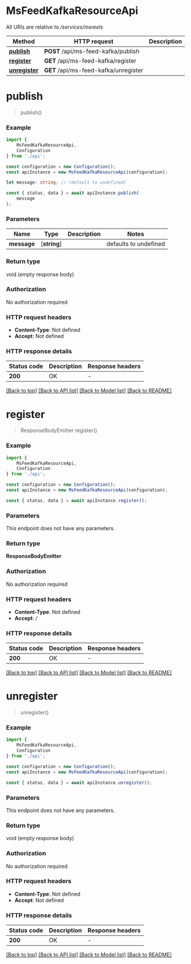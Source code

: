 # MsFeedKafkaResourceApi

All URIs are relative to */services/msreels*

|Method | HTTP request | Description|
|------------- | ------------- | -------------|
|[**publish**](#publish) | **POST** /api/ms-feed-kafka/publish | |
|[**register**](#register) | **GET** /api/ms-feed-kafka/register | |
|[**unregister**](#unregister) | **GET** /api/ms-feed-kafka/unregister | |

# **publish**
> publish()


### Example

```typescript
import {
    MsFeedKafkaResourceApi,
    Configuration
} from './api';

const configuration = new Configuration();
const apiInstance = new MsFeedKafkaResourceApi(configuration);

let message: string; // (default to undefined)

const { status, data } = await apiInstance.publish(
    message
);
```

### Parameters

|Name | Type | Description  | Notes|
|------------- | ------------- | ------------- | -------------|
| **message** | [**string**] |  | defaults to undefined|


### Return type

void (empty response body)

### Authorization

No authorization required

### HTTP request headers

 - **Content-Type**: Not defined
 - **Accept**: Not defined


### HTTP response details
| Status code | Description | Response headers |
|-------------|-------------|------------------|
|**200** | OK |  -  |

[[Back to top]](#) [[Back to API list]](../README.md#documentation-for-api-endpoints) [[Back to Model list]](../README.md#documentation-for-models) [[Back to README]](../README.md)

# **register**
> ResponseBodyEmitter register()


### Example

```typescript
import {
    MsFeedKafkaResourceApi,
    Configuration
} from './api';

const configuration = new Configuration();
const apiInstance = new MsFeedKafkaResourceApi(configuration);

const { status, data } = await apiInstance.register();
```

### Parameters
This endpoint does not have any parameters.


### Return type

**ResponseBodyEmitter**

### Authorization

No authorization required

### HTTP request headers

 - **Content-Type**: Not defined
 - **Accept**: */*


### HTTP response details
| Status code | Description | Response headers |
|-------------|-------------|------------------|
|**200** | OK |  -  |

[[Back to top]](#) [[Back to API list]](../README.md#documentation-for-api-endpoints) [[Back to Model list]](../README.md#documentation-for-models) [[Back to README]](../README.md)

# **unregister**
> unregister()


### Example

```typescript
import {
    MsFeedKafkaResourceApi,
    Configuration
} from './api';

const configuration = new Configuration();
const apiInstance = new MsFeedKafkaResourceApi(configuration);

const { status, data } = await apiInstance.unregister();
```

### Parameters
This endpoint does not have any parameters.


### Return type

void (empty response body)

### Authorization

No authorization required

### HTTP request headers

 - **Content-Type**: Not defined
 - **Accept**: Not defined


### HTTP response details
| Status code | Description | Response headers |
|-------------|-------------|------------------|
|**200** | OK |  -  |

[[Back to top]](#) [[Back to API list]](../README.md#documentation-for-api-endpoints) [[Back to Model list]](../README.md#documentation-for-models) [[Back to README]](../README.md)

